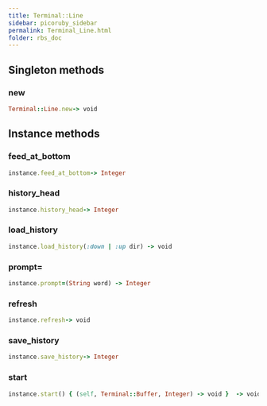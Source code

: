 ```yaml
---
title: Terminal::Line
sidebar: picoruby_sidebar
permalink: Terminal_Line.html
folder: rbs_doc
---
```

## Singleton methods
### new

```ruby
Terminal::Line.new-> void
```
## Instance methods
### feed_at_bottom

```ruby
instance.feed_at_bottom-> Integer
```
### history_head

```ruby
instance.history_head-> Integer
```
### load_history

```ruby
instance.load_history(:down | :up dir) -> void
```
### prompt=

```ruby
instance.prompt=(String word) -> Integer
```
### refresh

```ruby
instance.refresh-> void
```
### save_history

```ruby
instance.save_history-> Integer
```
### start

```ruby
instance.start() { (self, Terminal::Buffer, Integer) -> void }  -> void
```
